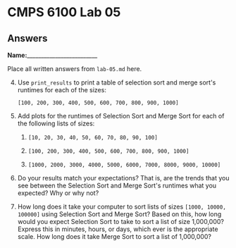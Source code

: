 # CMPS 6100 Lab 05
## Answers

**Name:**_________________________


Place all written answers from `lab-05.md` here.

4.  Use `print_results` to print a table of selection sort and merge sort's runtimes for each of the sizes: 

    `[100, 200, 300, 400, 500, 600, 700, 800, 900, 1000]`

5. Add plots for the runtimes of Selection Sort and Merge Sort for each of the following lists of sizes:

    1. `[10, 20, 30, 40, 50, 60, 70, 80, 90, 100]`

    2. `[100, 200, 300, 400, 500, 600, 700, 800, 900, 1000]`

    3. `[1000, 2000, 3000, 4000, 5000, 6000, 7000, 8000, 9000, 10000]`

6. Do your results match your expectations? That is, are the trends that you see between the Selection Sort and Merge Sort's runtimes what you expected? Why or why not?

7. How long does it take your computer to sort lists of sizes `[1000, 10000, 100000]` using Selection Sort and Merge Sort? Based on this, how long would you expect Selection Sort to take to sort a list of size 1,000,000? Express this in minutes, hours, or days, which ever is the appropriate scale. How long does it take Merge Sort to sort a list of 1,000,000?